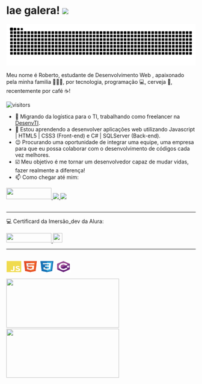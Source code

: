 
# Iae galera! <img src="https://raw.githubusercontent.com/kaueMarques/kaueMarques/master/hi.gif" width="30px">
![Snake animation](https://github.com/beto-desenv/beto-desenv/blob/output/github-contribution-grid-snake.svg)

Meu nome é Roberto, estudante de Desenvolvimento Web , apaixonado pela minha familia 👨‍👩‍👧, por tecnologia, programação 💻, cerveja 🍺, recentemente por café ☕!

![visitors](https://visitor-badge.glitch.me/badge?page_id=beto-desenv.readme)

- 🔭 Migrando da logística para o TI, trabalhando como freelancer na [DesenvTI](https://www.linkedin.com/company/desenvti/).
- 🌱 Estou aprendendo a desenvolver aplicações web utilizando Javascript | HTML5 | CSS3 (Front-end) e C# | SQLServer (Back-end).
- 😉 Procurando uma oportunidade de integrar uma equipe, uma empresa para que eu possa colaborar com o desenvolvimento de códigos cada vez melhores.
- ☑️ Meu objetivo é me tornar um desenvolvedor capaz de mudar vidas, fazer realmente a diferença!
- 📫 Como chegar até mim:

<a href="https://api.whatsapp.com/send?phone=5511982294590">
    <img height="30" width="120" src="https://user-images.githubusercontent.com/79486045/120418046-3df44100-c336-11eb-9c07-fecf0cc22a3d.png" />
  </a>
    
  <a href="https://www.instagram.com/beto_vieiracarlos/">
    <img src="https://img.shields.io/badge/instagram-%23E4405F.svg?&style=for-the-badge&logo=instagram&logoColor=white" />
  </a>
  
  <a href="https://www.linkedin.com/in/roberto-vieira-carlos-8aa06796/">
    <img src="https://img.shields.io/badge/linkedin-%230077B5.svg?&style=for-the-badge&logo=linkedin&logoColor=white" />
  </a>
  <br><br>
  
  <hr>
  
  <div>
   💻 Certificard da Imersão_dev da Alura:<br><br>
  <a href="https://codepen.io/beto-desenv/full/JjEpMXV">
    <img height="25" width="120" src="https://i0.wp.com/blog.codepen.io/wp-content/uploads/2012/06/codepen-wordmark-display-inside-white@10x.png?ssl=1" />
  </a>
    <img height="25" width="25" src="https://i0.wp.com/blog.codepen.io/wp-content/uploads/2012/06/Button-Fill-White-Small.png?resize=125%2C125&ssl=1" />
  </a>
</div>
  
  <hr>
  
  <div style="display: inline_block"><br>
    <img align="center" alt="Beto-Js" height="30" width="40" src="https://raw.githubusercontent.com/devicons/devicon/master/icons/javascript/javascript-plain.svg">
    <img align="center" alt="Beto-HTML" height="30" width="40" src="https://raw.githubusercontent.com/devicons/devicon/master/icons/html5/html5-original.svg">
    <img align="center" alt="Beto-CSS" height="30" width="40" src="https://raw.githubusercontent.com/devicons/devicon/master/icons/css3/css3-original.svg">
    <img align="center" alt="Beto-Csharp" height="30" width="40" src="https://raw.githubusercontent.com/devicons/devicon/master/icons/csharp/csharp-original.svg">
  </div><br>

 <div>
  <a href="https://github.com/beto-desenv">
    <img height="130" width="300" src="https://github-readme-stats.vercel.app/api?username=beto-desenv&show_icons=true&theme=dracula&include_all_commits=true&count_private=true"/>
    <img height="130" width="300" src="https://github-readme-stats.vercel.app/api/top-langs/?username=beto-desenv&layout=compact&langs_count=16&theme=dracula"/><br>
  </div>
  


  
  
  
  
  
  
  



